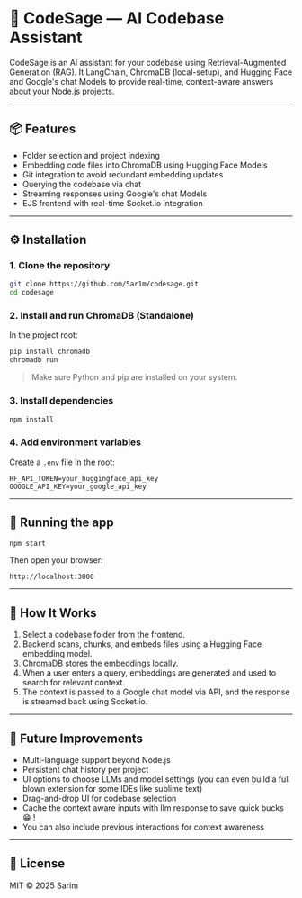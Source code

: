 # 🧠 CodeSage — AI Codebase Assistant

CodeSage is an AI assistant for your codebase using Retrieval-Augmented Generation (RAG). It LangChain, ChromaDB (local-setup), and Hugging Face and Google's chat Models to provide real-time, context-aware answers about your Node.js projects.

---

## 📦 Features

* Folder selection and project indexing
* Embedding code files into ChromaDB using Hugging Face Models
* Git integration to avoid redundant embedding updates
* Querying the codebase via chat
* Streaming responses using Google's chat Models
* EJS frontend with real-time Socket.io integration

---

## ⚙️ Installation

### 1. Clone the repository

```bash
git clone https://github.com/5ar1m/codesage.git
cd codesage
```

### 2. Install and run ChromaDB (Standalone)

In the project root:

```bash
pip install chromadb
chromadb run
```

> Make sure Python and pip are installed on your system.

### 3. Install dependencies

```bash
npm install
```

### 4. Add environment variables

Create a `.env` file in the root:

```
HF_API_TOKEN=your_huggingface_api_key
GOOGLE_API_KEY=your_google_api_key
```

---

## 🚀 Running the app

```bash
npm start
```

Then open your browser:

```
http://localhost:3000
```

---

## 🧠 How It Works

1. Select a codebase folder from the frontend.
2. Backend scans, chunks, and embeds files using a Hugging Face embedding model.
3. ChromaDB stores the embeddings locally.
4. When a user enters a query, embeddings are generated and used to search for relevant context.
5. The context is passed to a Google chat model via API, and the response is streamed back using Socket.io.

---

## 🔄 Future Improvements

* Multi-language support beyond Node.js
* Persistent chat history per project
* UI options to choose LLMs and model settings (you can even build a full blown extension for some IDEs like sublime text)
* Drag-and-drop UI for codebase selection
* Cache the context aware inputs with llm response to save quick bucks 😁 !
* You can also include previous interactions for context awareness
---

## 📝 License

MIT © 2025 Sarim
